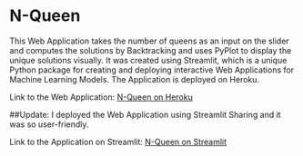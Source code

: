# N-Queen
This Web Application takes the number of queens as an input on the slider and computes the solutions by Backtracking and uses PyPlot to display the unique solutions visually.
It was created using Streamlit, which is a unique Python package for creating and deploying interactive Web Applications for Machine Learning Models. The Application is deployed on Heroku.

Link to the Web Application:
[N-Queen on Heroku](https://n-queen-web-app.herokuapp.com/)

##Update:
I deployed the Web Application using Streamlit Sharing and it was so user-friendly.

Link to the Application on Streamlit:
[N-Queen on Streamlit](https://share.streamlit.io/rishav-chowdhury/n-queen/main/nqueen.py)
